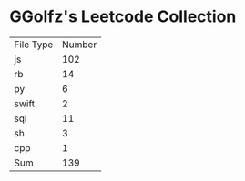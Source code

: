 # GGolfz's Leetcode Collection

<table><tr><td>File Type</td><td>Number</td></tr><tr><td>js</td><td>102</td></tr><tr><td>rb</td><td>14</td></tr><tr><td>py</td><td>6</td></tr><tr><td>swift</td><td>2</td></tr><tr><td>sql</td><td>11</td></tr><tr><td>sh</td><td>3</td></tr><tr><td>cpp</td><td>1</td></tr><tr><td>Sum</td><td>139</td></tr></table>